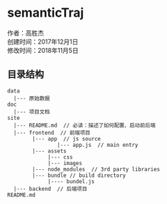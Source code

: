 # semanticTraj

作者：高胜杰   
创建时间：2017年12月1日    
修改时间：2018年11月5日

## 目录结构

    data
      |--- 原始数据
    doc
      |--- 项目文档
    site
      |--- README.md  // 必读：描述了如何配置、启动前后端
      |--- frontend  // 前端项目
            |--- app  // js source
            		|--- app.js  // main entry
            |--- assets
                 |--- css
                 |--- images
            |--- node_modules  // 3rd party libraries
            |--- bundle // build directory
                 |---- bundel.js
      |--- backend  // 后端项目
    README.md
